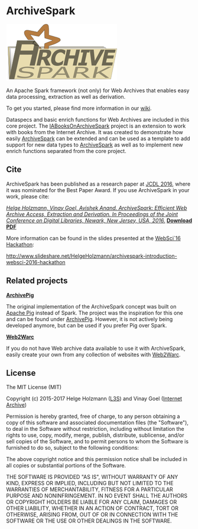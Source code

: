 # ArchiveSpark

![ArchiveSpark Logo](./logo.png)

An Apache Spark framework (not only) for Web Archives that enables easy data processing, extraction as well as derivation.

To get you started, please find more information in our [wiki](https://github.com/helgeho/ArchiveSpark/wiki).

Dataspecs and basic enrich functions for Web Archives are included in this core project.
The [IABooksOnArchiveSpark](https://github.com/helgeho/IABooksOnArchiveSpark) project is an extension to work with books from the Internet Archive. 
It was created to demonstrate how easily [ArchiveSpark](https://github.com/helgeho/ArchiveSpark) can be extended and can be used as a template to add support for new data types to [ArchiveSpark](https://github.com/helgeho/ArchiveSpark) as well as to implement new enrich functions separated from the core project.

## Cite

ArchiveSpark has been published as a research paper at [JCDL 2016](http://www.jcdl2016.org), where it was nominated for the Best Paper Award.
If you use ArchiveSpark in your work, please cite:

*[Helge Holzmann, Vinay Goel, Avishek Anand. ArchiveSpark: Efficient Web Archive Access, Extraction and Derivation. In Proceedings of the Joint Conference on Digital Libraries, Newark, New Jersey, USA, 2016.](http://dl.acm.org/citation.cfm?id=2910902)*
**[Download PDF](http://l3s.de/~holzmann/papers/archivespark2016jcdl.pdf)**

More information can be found in the slides presented at the [WebSci`16 Hackathon](http://www.websci16.org/hackathon):

http://www.slideshare.net/HelgeHolzmann/archivespark-introduction-websci-2016-hackathon

## Related projects

__[ArchivePig](https://github.com/helgeho/ArchivePig)__

The original implementation of the ArchiveSpark concept was built on [Apache Pig](https://pig.apache.org) instead of Spark.
The project was the inspiration for this one and can be found under [ArchivePig](https://github.com/helgeho/ArchivePig).
However, it is not actively being developed anymore, but can be used if you prefer Pig over Spark.

__[Web2Warc](https://github.com/helgeho/Web2Warc)__

If you do not have Web archive data available to use it with ArchiveSpark, easily create your own from any collection of websites with [Web2Warc](https://github.com/helgeho/Web2Warc).

## License

The MIT License (MIT)

Copyright (c) 2015-2017 Helge Holzmann ([L3S](http://www.L3S.de)) and Vinay Goel ([Internet Archive](http://www.archive.org))

Permission is hereby granted, free of charge, to any person obtaining a copy
of this software and associated documentation files (the "Software"), to deal
in the Software without restriction, including without limitation the rights
to use, copy, modify, merge, publish, distribute, sublicense, and/or sell
copies of the Software, and to permit persons to whom the Software is
furnished to do so, subject to the following conditions:

The above copyright notice and this permission notice shall be included in all
copies or substantial portions of the Software.

THE SOFTWARE IS PROVIDED "AS IS", WITHOUT WARRANTY OF ANY KIND, EXPRESS OR
IMPLIED, INCLUDING BUT NOT LIMITED TO THE WARRANTIES OF MERCHANTABILITY,
FITNESS FOR A PARTICULAR PURPOSE AND NONINFRINGEMENT. IN NO EVENT SHALL THE
AUTHORS OR COPYRIGHT HOLDERS BE LIABLE FOR ANY CLAIM, DAMAGES OR OTHER
LIABILITY, WHETHER IN AN ACTION OF CONTRACT, TORT OR OTHERWISE, ARISING FROM,
OUT OF OR IN CONNECTION WITH THE SOFTWARE OR THE USE OR OTHER DEALINGS IN THE
SOFTWARE.

